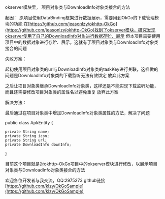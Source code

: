 okserver模块里， 项目对象类与DownloadInfo对象类接合的方法

起因：
原项目使用DataBinding框架进行数据展示，需要用到OkGo的下载管理模块的功能
在[https://github.com/jeasonlzy/okhttp-OkGo](https://github.com/jeasonlzy/okhttp-OkGo)找到了okserver模块，研究发现okserver使用了自己的DownloadInfo对象进行数据存贮、展示
但本项目需要使用项目中的数据对象进行存贮、展示，这就有了项目对象类与DownloadInfo对象类接合的问题

失败方案：

起初使用项目对象类的url与DownloadInfo对象类的taskKey进行关联，这样做的问题是DownloadInfo对象类的下载监听无法有效绑定
放弃此方案

之后让项目对象类继承DownloadInfo对象类，这样还是不能实现下载监听功能，而且还需要修改项目对象类的属性名以避免重复
放弃此方案

解决方法：

最后通过在项目对象类中增加DownloadInfo对象类属性的方法，解决了问题

public class ApkEntity {

    private String name;
    private String icon;
    private String url;
    private DownloadInfo downInfo;
}


目前这个项目就是对okhttp-OkGo项目中的okserver模块进行修改，以展示项目对象类与DownloadInfo对象类接合的方法

欢迎各位开发者与我交流，QQ:2975273
github链接 [https://github.com/klzy/OkGoSample](https://github.com/klzy/OkGoSample)
